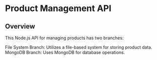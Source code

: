 # Product Management API

## Overview
This Node.js API for managing products has two branches:

File System Branch: Utilizes a file-based system for storing product data.
MongoDB Branch: Uses MongoDB for database operations.
